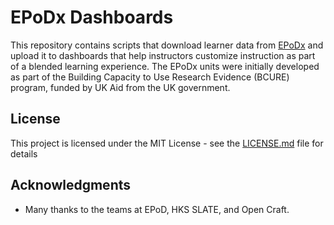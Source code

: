 # EPoDx Dashboards

This repository contains scripts that download learner data from [EPoDx](https://www.epodx.org) and upload it to
dashboards that help instructors customize instruction as part of a blended learning experience. The EPoDx units were
initially developed as part of the Building Capacity to Use Research Evidence (BCURE) program, funded by UK Aid from the
UK government.

## License

This project is licensed under the MIT License - see the [LICENSE.md](LICENSE.md) file for details

## Acknowledgments

* Many thanks to the teams at EPoD, HKS SLATE, and Open Craft.
